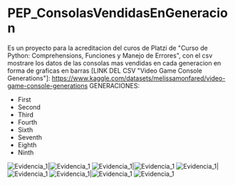 # PEP_ConsolasVendidasEnGeneracion
Es un proyecto para la acreditacion del curos de Platzi de "Curso de Python: Comprehensions, Funciones y Manejo de Errores", con el csv mostrare los datos de las
consolas mas vendidas en cada generacion en forma de graficas en barras
[LINK DEL CSV "Video Game Console Generations"]: https://www.kaggle.com/datasets/melissamonfared/video-game-console-generations
GENERACIONES:
- First
- Second
- Third
- Fourth
- Sixth
- Seventh
- Eighth
- Ninth

![Evidencia_1](evidencia/Figure_1.png)|![Evidencia_1](evidencia/Figure_2.png)
![Evidencia_1](evidencia/Figure_3.png)|![Evidencia_1](evidencia/Figure_4.png)
![Evidencia_1](evidencia/Figure_5.png)|![Evidencia_1](evidencia/Figure_6.png)
![Evidencia_1](evidencia/Figure_7.png)|![Evidencia_1](evidencia/Figure_8.png)
![Evidencia_1](evidencia/Figure_9.png)
